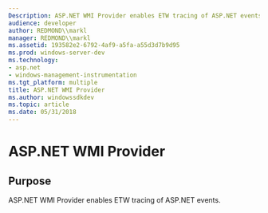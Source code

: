 ```yaml
---
Description: ASP.NET WMI Provider enables ETW tracing of ASP.NET events.
audience: developer
author: REDMOND\\markl
manager: REDMOND\\markl
ms.assetid: 193582e2-6792-4af9-a5fa-a55d3d7b9d95
ms.prod: windows-server-dev
ms.technology:
- asp.net
- windows-management-instrumentation
ms.tgt_platform: multiple
title: ASP.NET WMI Provider
ms.author: windowssdkdev
ms.topic: article
ms.date: 05/31/2018
---
```


# ASP.NET WMI Provider

## Purpose

ASP.NET WMI Provider enables ETW tracing of ASP.NET events.

 

 



